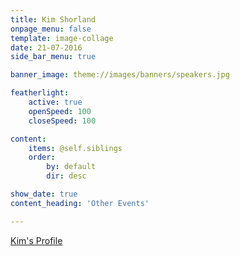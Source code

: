 ```yaml
---
title: Kim Shorland
onpage_menu: false
template: image-collage
date: 21-07-2016
side_bar_menu: true

banner_image: theme://images/banners/speakers.jpg

featherlight:
    active: true
    openSpeed: 100
    closeSpeed: 100

content:
    items: @self.siblings
    order:
        by: default
        dir: desc

show_date: true
content_heading: 'Other Events'

---
```


[Kim's Profile](/speakers/inspirational-women/women/kim-shorland)
